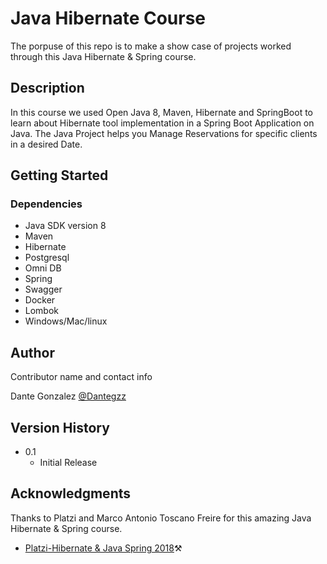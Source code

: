 # Java Hibernate Course

The porpuse of this repo is to make a show case of projects worked through this Java Hibernate & Spring course.

## Description

In this course we used Open Java 8, Maven, Hibernate and SpringBoot to learn about Hibernate tool implementation in a Spring Boot Application on Java.
The Java Project helps you Manage Reservations for specific clients in a desired Date.

## Getting Started

### Dependencies

* Java SDK version 8
* Maven
* Hibernate
* Postgresql
* Omni DB
* Spring
* Swagger
* Docker
* Lombok
* Windows/Mac/linux

## Author

Contributor name and contact info

Dante Gonzalez
[@Dantegzz](https://github.com/Dantegzz)

## Version History

* 0.1
    * Initial Release


## Acknowledgments

Thanks to Platzi and Marco Antonio Toscano Freire for this amazing Java Hibernate & Spring course.
* [Platzi-Hibernate & Java Spring 2018](https://platzi.com/clases/jee/)⚒
